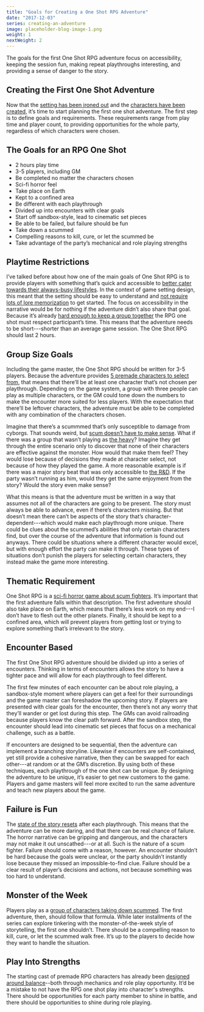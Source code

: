 ```yaml
---
title: "Goals for Creating a One Shot RPG Adventure"
date: "2017-12-03"
series: creating-an-adventure
image: placeholder-blog-image-1.png
weight: 1
nextWeight: 2
---
```


The goals for the first One Shot RPG adventure focus on accessibility, keeping the session fun, making repeat playthroughs interesting, and providing a sense of danger to the story.<!--more-->

## Creating the First One Shot Adventure
Now that the [setting has been ironed out](/blog/creating-the-setting/summary/) and the [characters have been created](/blog/creating-the-characters/series-recap/), it’s time to start planning the first one shot adventure. The first step is to define goals and requirements. These requirements range from play time and player count, to providing opportunities for the whole party, regardless of which characters were chosen.

## The Goals for an RPG One Shot
- 2 hours play time
- 3-5 players, including GM
- Be completed no matter the characters chosen
- Sci-fi horror feel
- Take place on Earth
- Kept to a confined area
- Be different with each playthrough
- Divided up into encounters with clear goals
- Start off sandbox-style, lead to cinematic set pieces
- Be able to be failed, but failure should be fun
- Take down a scummed
- Compelling reasons to kill, cure, or let the scummed be
- Take advantage of the party’s mechanical and role playing strengths

## Playtime Restrictions
I’ve talked before about how one of the main goals of One Shot RPG is to provide players with something that’s quick and accessible to [better cater towards their always-busy lifestyles](/blog/creating-the-setting/justification-for-one-shot-rpg/#the-issue-of-preparation-and-accessibility). In the context of game setting design, this meant that the setting should be easy to understand and [not require lots of lore memorization](/blog/creating-the-setting/requirements-for-a-role-playing-game-setting/#gameplay-and-experience-requirements) to get started. The focus on accessibility in the narrative would be for nothing if the adventure didn’t also share that goal. Because it’s already [hard enough to keep a group together](/blog/creating-the-setting/justification-for-one-shot-rpg/#the-issue-of-organizing-a-group) the RPG one shot must respect participant’s time. This means that the adventure needs to be short---shorter than an average game session. The One Shot RPG should last 2 hours.

## Group Size Goals
Including the game master, the One Shot RPG should be written for 3-5 players. Because the adventure provides [5 premade characters to select from](/blog/creating-the-characters/premade-rpg-characters/), that means that there’ll be at least one character that’s not chosen per playthrough. Depending on the game system, a group with three people can play as multiple characters, or the GM could tone down the numbers to make the encounter more suited for less players. With the expectation that there’ll be leftover characters, the adventure must be able to be completed with any combination of the characters chosen.

Imagine that there’s a scummmed that’s only susceptible to damage from cyborgs. That sounds weird, but [scum doesn’t have to make sense](/blog/creating-the-characters/abilities-weaponry/#scummed-weapons-and-abilities). What if there was a group that wasn’t playing as [the heavy](/blog/creating-the-characters/heavy-premade-rpg-character/)? Imagine they get through the entire scenario only to discover that none of their characters are effective against the monster. How would that make them feel? They would lose because of decisions they made at character select, not because of how they played the game. A more reasonable example is if there was a major story beat that was only accessible to [the R&D](/blog/creating-the-characters/corporate-rd-premade-rpg-character/). If the party wasn’t running as him, would they get the same enjoyment from the story? Would the story even make sense?

What this means is that the adventure must be written in a way that assumes not all of the characters are going to be present. The story must always be able to advance, even if there’s characters missing. But that doesn’t mean there can’t be aspects of the story that’s character-dependent---which would make each playthrough more unique. There could be clues about the scummed’s abilities that only certain characters find, but over the course of the adventure that information is found out anyways. There could be situations where a different character would excel, but with enough effort the party can make it through. These types of situations don’t punish the players for selecting certain characters, they instead make the game more interesting.

## Thematic Requirement
One Shot RPG is a [sci-fi horror game about scum fighters](/blog/creating-the-setting/better-elevator-pitch/#giving-the-characters-reason). It’s important that the first adventure falls within that description. The first adventure should also take place on Earth, which means that there’s less work on my end---I don’t have to flesh out the other planets. Finally, it should be kept to a confined area, which will prevent players from getting lost or trying to explore something that’s irrelevant to the story.

## Encounter Based
The first One Shot RPG adventure should be divided up into a series of encounters. Thinking in terms of encounters allows the story to have a tighter pace and will allow for each playthrough to feel different.

The first few minutes of each encounter can be about role playing, a sandbox-style moment where players can get a feel for their surroundings and the game master can foreshadow the upcoming story. If players are presented with clear goals for the encounter, then there’s not any worry that they’ll wander or get lost during this step. The GMs can avoid railroading because players know the clear path forward. After the sandbox step, the encounter should lead into cinematic set pieces that focus on a mechanical challenge, such as a battle.

If encounters are designed to be sequential, then the adventure can implement a branching storyline. Likewise if encounters are self-contained, yet still provide a cohesive narrative, then they can be swapped for each other---at random or at the GM’s discretion. By using both of these techniques, each playthrough of the one shot can be unique. By designing the adventure to be unique, it’s easier to get new customers to the game. Players and game masters will feel more excited to run the same adventure and teach new players about the game.

## Failure is Fun
The [state of the story resets](/blog/creating-the-setting/justification-for-one-shot-rpg/#the-issue-of-organizing-a-group) after each playthrough. This means that the adventure can be more daring, and that there can be real chance of failure. The horror narrative can be gripping and dangerous, and the characters may not make it out unscathed---or at all. Such is the nature of a scum fighter. Failure should come with a reason, however. An encounter shouldn’t be hard because the goals were unclear, or the party shouldn’t instantly lose because they missed an impossible-to-find clue. Failure should be a clear result of player’s decisions and actions, not because something was too hard to understand.

## Monster of the Week
Players play as a [group of characters taking down  scummed](/blog/creating-the-setting/expanding-upon-scum-and-horror/#scum-fighters). The first adventure, then, should follow that formula. While later installments of the series can explore tinkering with the monster-of-the-week style of storytelling, the first one shouldn’t. There should be a compelling reason to kill, cure, or let the scummed walk free. It’s up to the players to decide how they want to handle the situation.

## Play Into Strengths
The starting cast of premade RPG characters has already been [designed around balance](/blog/creating-the-characters/gameplay-and-narrative-goals/#gameplay-niche)--both through mechanics and role play opportunity. It’d be a mistake to not have the RPG one shot play into character's strengths. There should be opportunities for each party member to shine in battle, and there should be opportunities to shine during role playing.
